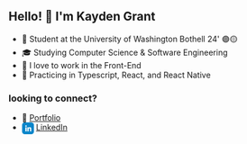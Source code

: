 ## Hello! 👋 I'm Kayden Grant

- :school: Student at the University of Washington Bothell 24' 🟣🟡
- :mortar_board: Studying Computer Science & Software Engineering
- 📲 I love to work in the Front-End
- 🌱 Practicing in Typescript, React, and React Native


### looking to connect? 

- :briefcase: [Portfolio](https://kaydengrant.com/)
- <img src="https://github.com/kaydengrant/kaydengrant/blob/main/Images/linkedin.png" width="21" height="21" align="center"> [LinkedIn](https://www.linkedin.com/in/kaydengrant/)
